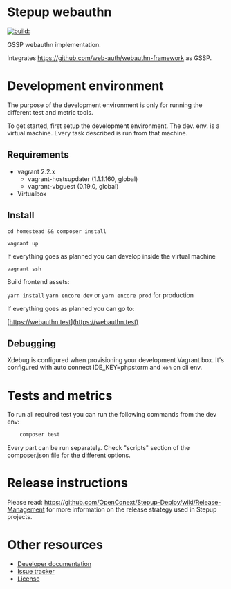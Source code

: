 Stepup webauthn
===================

<a href="#">
    <img src="https://travis-ci.org/OpenConext/Stepup-Webauthn.svg?branch=master" alt="build:">
</a></br>

GSSP webauthn implementation.

Integrates https://github.com/web-auth/webauthn-framework as GSSP.

Development environment
======================

The purpose of the development environment is only for running the different test and metric tools.

To get started, first setup the development environment. The dev. env. is a virtual machine. Every task described is run
from that machine.  

Requirements
-------------------
- vagrant 2.2.x
    - vagrant-hostsupdater (1.1.1.160, global)
    - vagrant-vbguest (0.19.0, global)
- Virtualbox

Install
-------------------
``` cd homestead && composer install ```

``` vagrant up ```

If everything goes as planned you can develop inside the virtual machine

``` vagrant ssh ```

Build frontend assets:

``` yarn install ```
``` yarn encore dev ``` or ``` yarn encore prod ``` for production 

If everything goes as planned you can go to:

[https://webauthn.test](https://webauthn.test)

Debugging
-------------------
Xdebug is configured when provisioning your development Vagrant box. 
It's configured with auto connect IDE_KEY=phpstorm and ```xon``` on cli env. 

Tests and metrics
======================

To run all required test you can run the following commands from the dev env:

```bash 
    composer test 
```

Every part can be run separately. Check "scripts" section of the composer.json file for the different options.

Release instructions
=====================

Please read: https://github.com/OpenConext/Stepup-Deploy/wiki/Release-Management for more information on the release strategy used in Stepup projects.

Other resources
======================

 - [Developer documentation](docs/index.md)
 - [Issue tracker](https://www.pivotaltracker.com/n/projects/1163646)
 - [License](LICENSE)
